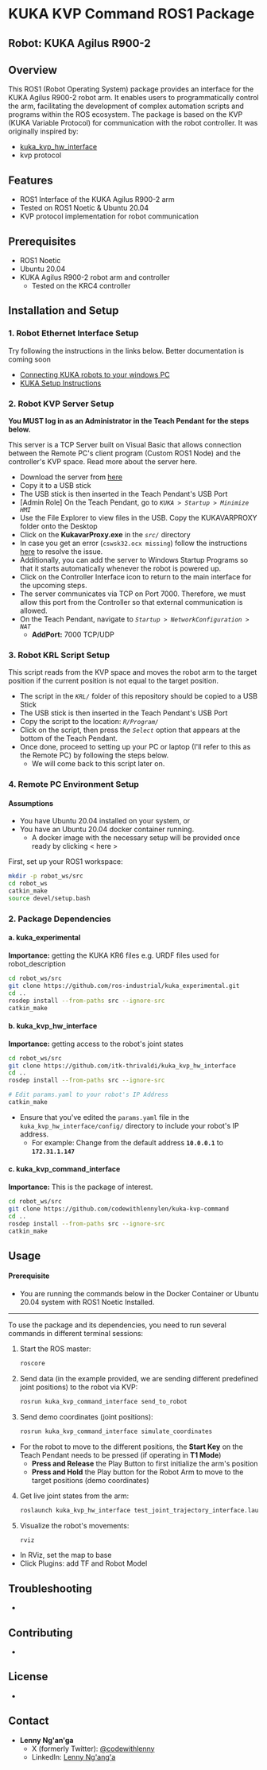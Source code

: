 
# KUKA KVP Command ROS1 Package

## Robot: KUKA Agilus R900-2


## Overview

This ROS1 (Robot Operating System) package provides an interface for the KUKA Agilus R900-2 robot arm. It enables users to programmatically control the arm, facilitating the development of complex automation scripts and programs within the ROS ecosystem. The package is based on the KVP (KUKA Variable Protocol) for communication with the robot controller. It was originally inspired by:
- [kuka_kvp_hw_interface](https://github.com/itk-thrivaldi/kuka_kvp_hw_interface)
- kvp protocol

## Features

- ROS1 Interface of the KUKA Agilus R900-2 arm
- Tested on ROS1 Noetic & Ubuntu 20.04
- KVP protocol implementation for robot communication

## Prerequisites

- ROS1 Noetic
- Ubuntu 20.04
- KUKA Agilus R900-2 robot arm and controller
	- Tested on the KRC4 controller

## Installation and Setup

### 1. Robot Ethernet Interface Setup

Try following the instructions in the links below. Better documentation is coming soon
- [Connecting KUKA robots to your windows PC](https://camerabotics.com/help-center/hardware-setup/robots/kuka/connecting-kuka-robots-to-your-windows-pc/)
- [KUKA Setup Instructions](https://docs.mech-mind.net/en/robot-integration/latest/standard-interface-robot/kuka-setup-instructions.html)

### 2. Robot KVP Server Setup

**You MUST log in as an Administrator in the Teach Pendant for the steps below.**

This server is a TCP Server built on Visual Basic that allows connection between the Remote PC's client program (Custom ROS1 Node) and the controller's KVP space.
Read more about the server here.

- Download the server from [here](https://github.com/ImtsSrl/KUKAVARPROXY/tree/master)
- Copy it to a USB stick
- The USB stick is then inserted in the Teach Pendant's USB Port
- [Admin Role] On the Teach Pendant, go to *`KUKA > Startup > Minimize HMI`*
- Use the File Explorer to view files in the USB. Copy the KUKAVARPROXY folder onto the Desktop
- Click on the **KukavarProxy.exe** in the *`src/`* directory
- In case you get an error (`cswsk32.ocx missing`)  follow the instructions [here](https://github.com/ImtsSrl/KUKAVARPROXY/issues/18) to resolve the issue.
- Additionally, you can add the server to Windows Startup Programs so that it starts automatically whenever the robot is powered up.
- Click on the Controller Interface icon to return to the main interface for the upcoming steps.
- The server communicates via TCP on Port 7000. Therefore, we must allow this port from the Controller so that external communication is allowed.
- On the Teach Pendant, navigate to *`Startup > NetworkConfiguration > NAT`*
	- **AddPort:** 7000 TCP/UDP

### 3. Robot KRL Script Setup

This script reads from the KVP space and moves the robot arm to the target position if the current position is not equal to the target position.

- The script in the *`KRL/`* folder of this repository should be copied to a USB Stick
- The USB stick is then inserted in the Teach Pendant's USB Port
- Copy the script to the location: *`R/Program/`*
- Click on the script, then press the *`Select`* option that appears at the bottom of the Teach Pendant.
- Once done, proceed to setting up your PC or laptop (I'll refer to this as the Remote PC) by following the steps below.
	- We will come back to this script later on.

### 4. Remote PC Environment Setup

#### Assumptions
- You have Ubuntu 20.04 installed on your system, or
- You have an Ubuntu 20.04 docker container running.
	- A docker image with the necessary setup will be provided once ready by clicking < here >

First, set up your ROS1 workspace:

```bash
mkdir -p robot_ws/src
cd robot_ws
catkin_make
source devel/setup.bash
```

### 2. Package Dependencies

#### a. kuka_experimental

**Importance:**  getting the KUKA KR6 files e.g. URDF files used for robot_description

```bash
cd robot_ws/src
git clone https://github.com/ros-industrial/kuka_experimental.git
cd ..
rosdep install --from-paths src --ignore-src
catkin_make
```

#### b. kuka_kvp_hw_interface

**Importance:** getting access to the robot's joint states

```bash
cd robot_ws/src
git clone https://github.com/itk-thrivaldi/kuka_kvp_hw_interface
cd ..
rosdep install --from-paths src --ignore-src

# Edit params.yaml to your robot's IP Address
catkin_make
```
- Ensure that you've edited the `params.yaml` file in the `kuka_kvp_hw_interface/config/` directory to include your robot's IP address.
	- For example: Change from the default address **`10.0.0.1`** to **`172.31.1.147`**

#### c. kuka_kvp_command_interface

**Importance:** This is the package of interest.

```bash
cd robot_ws/src
git clone https://github.com/codewithlennylen/kuka-kvp-command
cd ..
rosdep install --from-paths src --ignore-src
catkin_make
```

## Usage

#### Prerequisite
- You are running the commands below in the Docker Container or Ubuntu 20.04 system with ROS1 Noetic Installed.

---

To use the package and its dependencies, you need to run several commands in different terminal sessions:

1. Start the ROS master:
   ```bash
   roscore
   ```

2. Send data (in the example provided, we are sending different predefined joint positions) to the robot via KVP:
   ```bash
   rosrun kuka_kvp_command_interface send_to_robot
   ```

3. Send demo coordinates (joint positions):
   ```bash
   rosrun kuka_kvp_command_interface simulate_coordinates
   ```
- For the robot to move to the different positions, the **Start Key** on the Teach Pendant needs to be pressed (if operating in **T1 Mode**)
	- **Press and Release** the Play Button to first initialize the arm's position
	- **Press and Hold** the Play button for the Robot Arm to move to the target positions (demo coordinates)

4. Get live joint states from the arm:
   ```bash
   roslaunch kuka_kvp_hw_interface test_joint_trajectory_interface.launch
   ```

5. Visualize the robot's movements:
   ```bash
   rviz
   ```
- In RViz, set the map to base
- Click Plugins: add TF and Robot Model



## Troubleshooting

- 

## Contributing

- 

## License

- 

## Contact

- **Lenny Ng'an'ga** 
	- X (formerly Twitter): [@codewithlenny](https://x.com/@codewithlenny)
	- LinkedIn: [Lenny Ng'ang'a](https://www.linkedin.com/in/lenny-nganga-wanjiru/)
